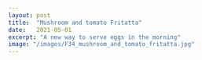 ```yaml
---
layout: post
title:  "Mushroom and tomato Fritatta"
date:   2021-05-01
excerpt: "A new way to serve eggs in the morning"
image: "/images/F34_mushroom_and_tomato_fritatta.jpg"
---
```


